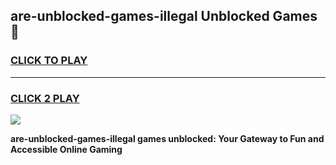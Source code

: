 
## are-unblocked-games-illegal Unblocked Games👋
<h3>
<a href="https://news.freeplayer.one?title=are-unblocked-games-illegal&ref=16F">CLICK TO PLAY</a></h3>
<hr>

<h3>
<a href="https://news.freeplayer.one?title=are-unblocked-games-illegal&ref=16F">CLICK 2 PLAY</a>
  
</h3>

<a href="https://news.freeplayer.one?title=are-unblocked-games-illegal&ref=16F/"><img src="https://clearcache.store/games.png"></a>


**are-unblocked-games-illegal games unblocked: Your Gateway to Fun and Accessible Online Gaming**
